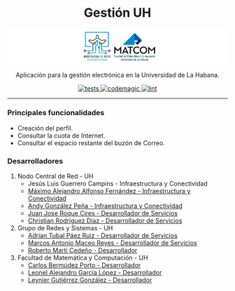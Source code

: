 <h1 align="center">
    Gestión UH
</h1>

<p align="center">
  <img src="banner.png">
</p>

<p align="center">
    Aplicación para la gestión electrónica en la Universidad de La Habana.
</p>

<p align="center">
    <a href="https://github.com/NODO-UH/gestionapp/actions/workflows/tests.yml" target="_blank">
        <img src="https://github.com/NODO-UH/gestionapp/actions/workflows/tests.yml/badge.svg" alt="tests">
    </a>
    <a href="https://codemagic.io/apps/607a1a18d35b7a12ffb6c7dc/607a1a18d35b7a12ffb6c7db/latest_build" target="_blank">
        <img src="https://api.codemagic.io/apps/607a1a18d35b7a12ffb6c7dc/607a1a18d35b7a12ffb6c7db/status_badge.svg" alt="codemagic">
    </a>
    <a href="https://pub.dev/packages/lint" target="_blank">
        <img src="https://img.shields.io/badge/style-lint-4BC0F5.svg" alt="lint">
    </a>
</p>

<hr>

### Principales funcionalidades

- Creación del perfil.
- Consultar la cuota de Internet.
- Consultar el espacio restante del buzón de Correo.

### Desarrolladores

1. Nodo Central de Red - UH
    - Jesús Luis Guerrero Campins - Infraestructura y Conectividad
    - [Máximo Alejandro Alfonso Fernández - Infraestructura y Conectividad](https://github.com/maximoalejandro)
    - [Andy González Peña - Infraestructura y Conectividad](https://github.com/andyglez)
    - [Juan Jose Roque Cires - Desarrollador de Servicios](https://github.com/jr638091)
    - [Christian Rodriguez Diaz - Desarrollador de Servicios](https://github.com/WrathXL)
2. Grupo de Redes y Sistemas - UH
    - [Adrian Tubal Páez Ruiz - Desarrollador de Servicios](https://github.com/stdevAdrianPaez)
    - [Marcos Antonio Maceo Reyes - Desarrollador de Servicios](https://github.com/stdevMac)
    - [Roberto Marti Cedeño - Desarrollador](https://github.com/rmarticedeno)
3. Facultad de Matemática y Computación - UH
    - [Carlos Bermúdez Porto - Desarrollador](https://github.com/cbermudez97)
    - [Leonel Alejandro García López - Desarrollador](https://github.com/lagcleaner)
    - [Leynier Gutiérrez González - Desarrollador](https://github.com/leynier)

